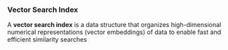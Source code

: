 ### Vector Search Index

A **vector search index** is a data structure that organizes high-dimensional numerical representations (vector embeddings) of data to enable fast and efficient similarity searches

